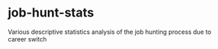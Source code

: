 # job-hunt-stats
Various descriptive statistics analysis of the job hunting process due to career switch
